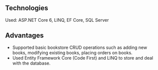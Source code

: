 ## Technologies
Used: ASP.NET Core 6, LINQ, EF Core, SQL Server

 ## Advantages
 - Supported basic bookstore CRUD operations such as adding new books, modifying existing
   books, placing orders on books.
 - Used Entity Framework Core (Code First) and LINQ to store and deal with the database.
